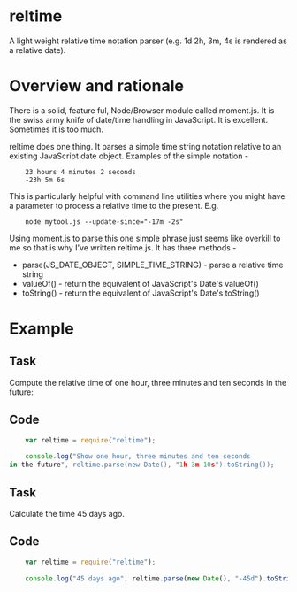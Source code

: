 reltime
=======

A light weight relative time notation parser (e.g. 1d 2h, 3m, 4s is rendered as a relative date).

# Overview and rationale

There is a solid, feature ful, Node/Browser module called moment.js. It is the swiss army knife of date/time handling in JavaScript. It is excellent. Sometimes it is too much.

reltime does one thing. It parses a simple time string notation relative to an existing JavaScript date object. Examples of the simple notation -

```
	23 hours 4 minutes 2 seconds
	-23h 5m 6s
```

This is particularly helpful with command line utilities where you might have
a parameter to process a relative time to the present. E.g.

```shell
	node mytool.js --update-since="-17m -2s"
```

Using moment.js to parse this one simple phrase just seems like overkill to me
so that is why I've written reltime.js.  It has three methods -

* parse(JS_DATE_OBJECT, SIMPLE_TIME_STRING) - parse a relative time string
* valueOf() - return the equivalent of JavaScript's Date's valueOf()
* toString() - return the equivalent of JavaScript's Date's toString()

# Example

## Task

Compute the relative time of one hour, three minutes and ten seconds
in the future:

## Code

```JavaScript
	var reltime = require("reltime");
	
	console.log("Show one hour, three minutes and ten seconds
in the future", reltime.parse(new Date(), "1h 3m 10s").toString());
```

## Task

Calculate the time 45 days ago.

## Code

```JavaScript
	var reltime = require("reltime");
	
	console.log("45 days ago", reltime.parse(new Date(), "-45d").toString());
```

